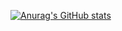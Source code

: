 
[![Anurag's GitHub stats](https://github-readme-stats.vercel.app/api?username=inftord)](https://github.com/anuraghazra/github-readme-stats)
